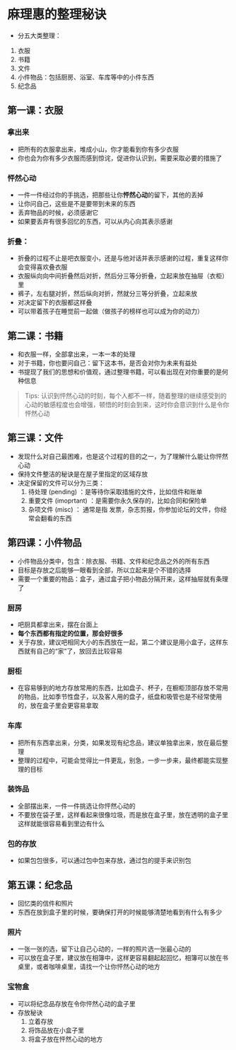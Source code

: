 # 麻理惠的整理秘诀

- 分五大类整理：
1. 衣服
2. 书籍
3. 文件
4. 小件物品：包括厨房、浴室、车库等中的小件东西
5. 纪念品

<!-- 第一集 16:03 -->
<!-- 第二集 12:10 -->
<!-- 第三集 11:56 -->
## 第一课：衣服
### 拿出来
- 把所有的衣服拿出来，堆成小山，你才能看到你有多少衣服
- 你也会为你有多少衣服而感到惊诧，促进你认识到，需要采取必要的措施了
<!-- 第一集 18:23 -->
### 怦然心动
- 一件一件经过你的手挑选，把那些让你**怦然心动**的留下，其他的丢掉
- 让你问自己，这些是不是要带到未来的东西
- 丢弃物品的时候，必须感谢它
- 如果要丢弃有很多回忆的东西，可以从内心向其表示感谢

<!-- 第一集 20:28 -->
### 折叠：
- 折叠的过程不止是吧衣服变小，还是与他对话并表示感谢的过程，重复这样你会变得喜欢叠衣服
- 衣服纵向向中间折叠然后对折，然后分三等分折叠，立起来放在抽屉（衣柜）里
- 裤子，左右腿对折，然后纵向对折，然就分三等分折叠，立起来放
- 对决定留下的衣服都这样叠
- 可以带着孩子在睡觉前一起做（做孩子的榜样也可以成为你的动力）


## 第二课：书籍
- 和衣服一样，全部拿出来，一本一本的处理 
- 对于书籍，你也要问自己：留下这本书，是否会对你为未来有益处
- 书提现了我们的思想和价值观，通过整理书籍，可以看出现在对你重要的是何种信息

> Tips: 认识到怦然心动的时刻，每个人都不一样，随着整理的继续感受到的心动的敏感程度也会增强，顿悟的时刻会到来，这时你会意识到什么是令你怦然心动


<!-- 第五集 25:02 -->
## 第三课：文件
- 发现什么对自己最困难，也是这个过程的目的之一，为了理解什么能让你怦然心动
- 保持文件整洁的秘诀是在屋子里指定的区域存放
- 决定保留的文件可以分为三类：
    1. 待处理 (pending) ：是等待你采取措施的文件，比如信件和账单
    2. 重要文件 (imoprtant) ：是需要你永久保存的，比如合同和保险单 
    3. 杂项文件 (misc) ： 通常是指 发票，杂志剪报，你参加论坛的文件，你经常会翻看的东西



<!-- 第一集 26:48 -->
<!-- 第四集 31:10  -->
<!-- 第五集 28:04  -->
## 第四课：小件物品
- 小件物品分类中，包含：除衣服、书籍、文件和纪念品之外的所有东西
- 目标是存放之后能够一眼看到全部，所以立起来是个不错的选择
- 需要一个重要的物品：盒子，通过盒子把小物品分隔开来，这样抽屉就有条理了
### 厨房
- 吧厨具都拿出来，摆在台面上
- **每个东西都有指定的位置，那会好很多**
- 关于存放，建议吧相同大小的东西放在一起，第二个建议是用小盒子，这样东西就有自己的“家”了，放回去比较容易

### 厨柜
- 在容易够到的地方存放常用的东西，比如盘子、杯子，在橱柜顶部存放不常用的物品，比如季节性盘子，以及客人用的盘子，纸盘和吸管也是不经常使用的，放在盒子里会更容易拿取

<!-- 第一集 28:04 -->
### 车库
- 把所有东西拿出来，分类，如果发现有纪念品，建议单独拿出来，放在最后整理
- 整理的过程中，可能会觉得比一件更乱，别急，一步一步来，最终都能实现整理的目标

<!-- 第二集 19:30 -->
### 装饰品
- 全部摆出来，一件一件挑选让你怦然心动的
- 不要放在袋子里，这样看起来很像垃圾，而是放在盒子里，放在透明的盒子里这样就能很容易看到里边有什么

### 包的存放
- 如果包包很多，可以通过包中包来存放，通过包的提手来识别包

<!-- 第一集 36:21 -->
<!-- 第二集 26:02 -->
<!-- 第四集 36:28 -->
## 第五课：纪念品
- 回忆类的信件和照片
- 东西在放到盒子里的时候，要确保打开的时候能够清楚地看到有什么有多少 

### 照片
- 一张一张的选，留下让自己心动的，一样的照片选一张最心动的
- 可以放在盒子里，建议放在相簿中，这样更容易翻起起回忆，相簿可以放在书桌里，或者咖啡桌里，请找一个让你怦然心动的地方

<!-- 第四集 37:29 -->
### 宝物盒
- 可以将纪念品存放在令你怦然心动的盒子里
- 存放秘诀
    1. 立着存放
    2. 将饰品放在小盒子里
    3. 将盒子放在怦然心动的地方 


<!-- 第三集 10:40 -->
<!-- 每个人都要对自己的东西负责，而不是都压在妈妈一个人身上 -->

<!-- 第三集 27:03 -->
<!-- 整理的时候什么东西留，什么不留，要互相尊重，不会让任何一个家庭成员不舒服 -->

<!-- 第四集 15:19 -->
<!-- 你并不孤单，房子本身，以及你所有的东西都会支持你，和你一起整理 -->